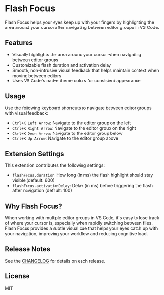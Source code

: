 # Flash Focus

Flash Focus helps your eyes keep up with your fingers by highlighting the area around your cursor after navigating between editor groups in VS Code.

## Features

- Visually highlights the area around your cursor when navigating between editor groups
- Customizable flash duration and activation delay
- Smooth, non-intrusive visual feedback that helps maintain context when moving between editors
- Uses VS Code's native theme colors for consistent appearance

## Usage

Use the following keyboard shortcuts to navigate between editor groups with visual feedback:

- `Ctrl+K Left Arrow`: Navigate to the editor group on the left
- `Ctrl+K Right Arrow`: Navigate to the editor group on the right
- `Ctrl+K Down Arrow`: Navigate to the editor group below
- `Ctrl+K Up Arrow`: Navigate to the editor group above

## Extension Settings

This extension contributes the following settings:

* `flashFocus.duration`: How long (in ms) the flash highlight should stay visible (default: 600)
* `flashFocus.activationDelay`: Delay (in ms) before triggering the flash after navigation (default: 100)

## Why Flash Focus?

When working with multiple editor groups in VS Code, it's easy to lose track of where your cursor is, especially when rapidly switching between files. Flash Focus provides a subtle visual cue that helps your eyes catch up with your navigation, improving your workflow and reducing cognitive load.

## Release Notes

See the [CHANGELOG](CHANGELOG.md) for details on each release.

## License

MIT
